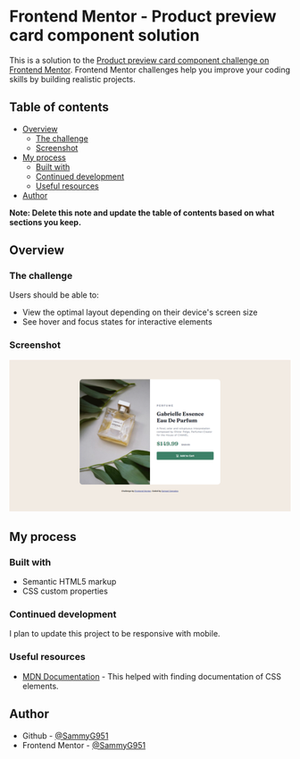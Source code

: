 # Frontend Mentor - Product preview card component solution

This is a solution to the [Product preview card component challenge on Frontend Mentor](https://www.frontendmentor.io/challenges/product-preview-card-component-GO7UmttRfa). Frontend Mentor challenges help you improve your coding skills by building realistic projects. 

## Table of contents

- [Overview](#overview)
  - [The challenge](#the-challenge)
  - [Screenshot](#screenshot)
- [My process](#my-process)
  - [Built with](#built-with)
  - [Continued development](#continued-development)
  - [Useful resources](#useful-resources)
- [Author](#author)

**Note: Delete this note and update the table of contents based on what sections you keep.**

## Overview

### The challenge

Users should be able to:

- View the optimal layout depending on their device's screen size
- See hover and focus states for interactive elements

### Screenshot

![Screenshot](/images/Finished-product-screenshot.png)

## My process

### Built with

- Semantic HTML5 markup
- CSS custom properties

### Continued development

I plan to update this project to be responsive with mobile. 

### Useful resources

- [MDN Documentation](https://developer.mozilla.org/en-US/) - This helped with finding documentation of CSS elements.

## Author

- Github - [@SammyG951](https://github.com/)
- Frontend Mentor - [@SammyG951](https://www.frontendmentor.io/profile/SammyG951)
